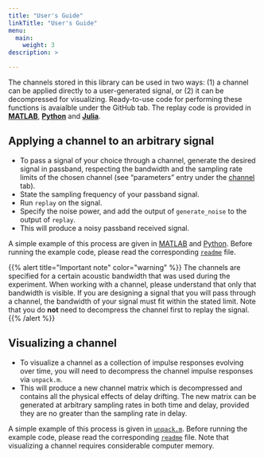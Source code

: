 ```yaml
---
title: "User's Guide"
linkTitle: "User's Guide"
menu:
  main:
    weight: 3
description: >

---
```


The channels stored in this library can be used in two ways: (1) a channel can be applied directly to a user-generated signal, or (2) it can be decompressed for visualizing. Ready-to-use code for performing these functions is avaialble under the GitHub tab. The replay code is provided in [**MATLAB**](https://github.com/uwa-channels/replay), [**Python**](https://github.com/uwa-channels/replay_python) and [**Julia**](https://github.com/org-arl/UnderwaterAcoustics.jl).

## Applying a channel to an arbitrary signal 

* To pass a signal of your choice through a channel, generate the desired signal in passband, respecting the bandwidth and the sampling rate limits of the chosen channel (see “parameters” entry under the [channel](/channels) tab).
* State the sampling frequency of your passband signal.
* Run `replay` on the signal. 
* Specify the noise power, and add the output of `generate_noise` to the output of `replay`. 
* This will produce a noisy passband received signal.

A simple example of this process are given in [MATLAB](https://github.com/uwa-channels/replay/blob/main/example.m) and [Python](https://github.com/uwa-channels/replay_python/blob/main/example.py). Before running the example code, please read the corresponding [`readme`](https://github.com/uwa-channels/replay) file.

{{% alert title="Important note" color="warning" %}}
The channels are specified for a certain acoustic bandwidth that was used during the experiment. When working with a channel, please understand that only that bandwidth is visible. If you are designing a signal that you will pass through a channel, the bandwidth of your signal must fit within the stated limit.  Note that you do **not** need to decompress the channel first to replay the signal.
{{% /alert %}}

## Visualizing a channel

* To visualize a channel as a collection of impulse responses evolving over time, you will need to decompress the channel impulse responses via `unpack.m`.
* This will produce a new channel matrix which is decompressed and contains all the physical effects of delay drifting. The new matrix can be generated at arbitrary sampling rates in both time and delay, provided they are no greater than the sampling rate in delay.

A simple example of this process is given in [`unpack.m`](https://github.com/uwa-channels/unpack/blob/main/unpack.m). Before running the example code, please read the corresponding [`readme`](https://github.com/uwa-channels/unpack) file. Note that visualizing a channel requires considerable computer memory.

